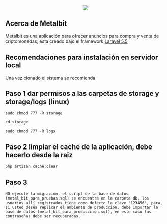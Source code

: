 <p align="center"><img src="http://metalbit.co/core/img/AzulMetalicoHor.png"></p>



## Acerca de Metalbit

Metalbit es una aplicación para ofrecer anuncios para compra y venta de criptomonedas, esta creado bajo el framework [Laravel 5.5](https://laravel.com/docs/5.5)

## Recomendaciones para instalación en servidor local
   Una vez clonado el sistema se recomienda

## Paso 1 dar permisos a las carpetas de storage y storage/logs (linux)
	sudo chmod 777 -R storage

	cd storage

	sudo chmod 777 -R logs

## Paso 2 limpiar el cache de la aplicación, debe hacerlo desde la raiz

	php artisan cache:clear
## Paso 3
	NO ejecute la migración, el script de la base de datos (metal_bit_para_pruebas.sql) se encuentra en la carpeta db, los usuarios allí registrados tiene como defecto la clave '123456', para, si usted desea replicar el ambiente de producción, debe importar la base de datos (metal_bit_para_producccion.sql), en este caso las contraseñas debe ser recuperadas.
